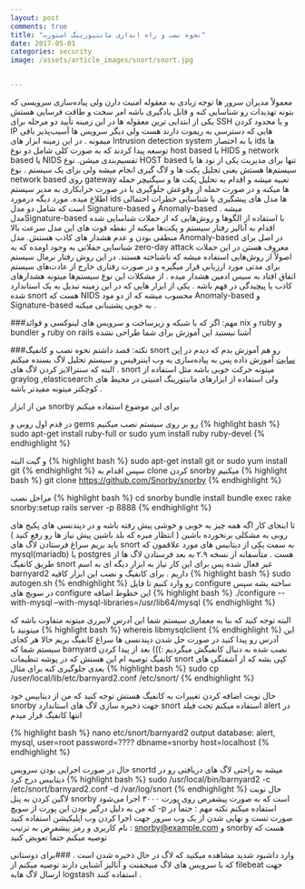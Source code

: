 ```yaml
---
layout: post
comments: true
title: "نحوه نصب و راه اندازی مانتیورینگ اسنورت"
date: 2017-05-01
categories: security
image: /assets/article_images/snort/snort.jpg


---
```

معمولاً مدیران سرور ها توجه زیادی به معقوله امنیت دارن ولی پیاده‌سازی سرویسی که بتونه تهدیدات رو شناسایی کنه و قابل یادگیری باشه امر سخت و طاقت فرسایی هستش یکی از ابتدایی ترین معقوله ها در این زمینه تأیید دو مرحله برای SSH و یا محدود کردن IP هایی که دسترسی به ریموت دارند هست ولی دیگر سرویس ها آسیب‌پذیر باقی میمونه . 
در این زمینه ابزار های Intrusion detection system یا به اختصار ids ها توسعه پیدا کردند که به صورت کلی شامل دو نوع host based یا HIDS و network based یا NIDS تقسیم‌بندی میشن. 
نوع  HOST based تنها برای مدیریت یکی از نود ها یا سیستم‌ها هستش یعنی تحلیل پکت ها و لاگ گیری انجام میشه ولی برای یک سیستم .
نوع network based روی gateway تعبیه میشه و اقدام به تحلیل پکت ها و سیگنیچر حمله ها میکنه و در صورت حمله از وقوعش جلوگیری یا در صورت خرابکاری به مدیر سیستم اطلاع میده. 
مورد دیگه درمورد ids ها مدل های پیشگیری یا شناسایی خطرات احتمالی است که شامل دو مدل Signature-based و Anomaly-based میشه .
مدلSignature-based با استفاده از الگوها و روش‌هایی که از حملات شناسایی شده اقدام به آنالیز رفتار سیستم و پکت‌ها میکنه از نقطه قوت های این مدل سرعت بالا منطقی بودن و عدم هشدار های کاذب هستش.
مدل  Anomaly-based در اصل برای شناسایی حملاتی به وجود اومده که به zero-day attack معروف هستن در این حملات اصولاً از روش‌هایی استفاده میشه که ناشناخته هستند. در این روش رفتار نرمال سیستم برای مدتی مورد ارزیابی قرار میگیره و در صورت رفتاری خارج از عادت‌های سیستم اتفاق افتاد به سیس ادمین هشدار میده . از مشکلات این نوع سیستم‌ها  میتونه هشدارهای کاذب یا پیچیدگی در فهم باشه .
یکی از ابزار هایی که در این زمینه تبدیل به یک استاندارد شده snort هست که NIDS محسوب میشه که از دو مود  Anomaly-based و Signature-based به خوبی پشتیبانی میکنه . 

###مهم: اگر که با شبکه و زیرساخت و سرویس های لینوکسی و قوائد nix و ruby و bundler و ruby on rails  آشنا نیستید این آموزش برای شما طراحی نشده

###نکته: قصد داشتم نحوه نصب و کانفیگ snort رو هم آموزش بدم که دیدم در [این سایت](http://netamooz.net/snort-ids-installation-configuration/) آموزش داده پس به پیاده‌سازی یه وب اینترفیس و سیستم تحلیل لاگ بسنده میکنم . البته که سنترالایز کردن لاگ های snort میتونه حرکت خوبی باشه مثل استفاده از graylog ,elasticsearch ولی استفاده از ابزارهای مانیتورینگ امنیتی در محیط های کوچکتر میتونه مفیدتر باشه . 

من از ابزار snorby برای این موضوع استفاده میکنم 

در قدم اول روبی و gems رو بر روی سیستم نصب میکنیم 
{% highlight bash %}
sudo apt-get install ruby-full
or
sudo yum install ruby ruby-devel
{% endhighlight %}

و گیت البته 
{% highlight bash %}
sudo apt-get install git
or
sudo yum install git
{% endhighlight %}
سپس اقدام به clone کردن snorby میکنیم
{% highlight bash %}
git clone https://github.com/Snorby/snorby
{% endhighlight %}

مراحل نصب 
{% highlight bash %}
cd snorby 
bundle install 
bundle exec rake snorby:setup 
rails server -p 8888
{% endhighlight %}

تا اینجای کار اگه همه چیز به خوبی و خوشی پیش رفته باشه و در دپندنسی های پکیج های روبی به مشکلی برنخورده باشین ( انتظار میره که بلد باشین پیش نیاز ها رو رفع کنید ) باید بریم سراغ فرستادن لاگ های snort به سمت یکی از دیتابیس های مورد علاقمون که mysql(mariadb) یا postgres هست . متأسفانه از نسخه ۲.۹ به بعد فرستادن لاگ ها از طریق کانفیگ snort غیر فعال شده پس برای این کار نیاز به ابزار دیگه ای به اسم barnyard2 داریم . برای کانفیگ و نصب این ابزار کافیه
{% highlight bash %}
sudo autogen.sh 
{% endhighlight %}
رو وارد کنیم تا فایل configure ساخته بشه سپس در سویچ های configure این خطوط اضافه 
{% highlight bash %}
./configure --with-mysql –with-mysql-libraries=/usr/lib64/mysql	
{% endhighlight %}

البته توجه کنید که بنا به معماری سیستم شما این آدرس لایبرری میتونه متفاوت باشه که میتونید با
{% highlight bash %} 
whereis libmysqlclient 
{% endhighlight %}
این آدرس رو پیدا کنید در صورت حل شدن دپندنسی ها سراغ کانفیگ بریم 
حالا هر کجای سیستم شما که barnyard نصب شده به دنبال کانفیگش میگردیم :))) 
بعد از پیدا کردن کانفیگ توصیه ام این هستش که در پوشه تنظیمات snort کپی بشه که از آشفتگی های بعدی جلوگیری کنه برای مثال
{% highlight bash %}
sudo cp /user/local/lib/etc/barnyard2.conf /etc/snort/
{% endhighlight %}

حال نوبت اضافه کردن تغییرات به کانفیگ هستش توجه کنید که من از دیتابیس خود snorby جهت ذخیره سازی لاگ های استاندارد snort استفاده میکنم تحت فیلد alert در انتها کانفیگ قرار میدم

{% highlight bash %}
nano etc/snort/barnyard2
output database: alert, mysql, user=root password=???? dbname=snorby host=localhost
{% endhighlight %}

حال در صورت اجرایی بودن سرویس snortd میشه به راحتی لاگ های دریافتی رو در دیتابیس درج کرد
{% highlight bash %}
sudo /usr/local/bin/barnyard2 -c /etc/snort/barnyard2.conf -d /var/log/snort
{% endhighlight %}
حال نوبت لاگین کردن به پنل snorby است که به صورت پیشفرض روی پورت ۳۰۰۰  اجرا می‌شود که من به دلیل درگیر بودن این پورت از سویچ -p استفاده میکنم 
نکته مهم : حتماً در صورت تست و نهایی شدن از یک وب سرور جهت اجرا کردن وب اپلیکیشن استفاده کنید 
نام کاربری و رمز پیشفرض به ترتیب : snorby@example.com و snorby هست که توصیه میکنم حتماً تعویض کنید 

وارد داشبود شدید مشاهده میکنید که لاگ در حال ذخیره شدن است . 
###برای دوستانی که با سرویس های لاگ منیجمنت و آنالیز آشنایی دارند توصیه میکنم از filebeat جهت ارسال لاگ هابه logstash استفاده کنند . 

